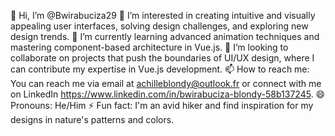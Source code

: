 👋 Hi, I’m @Bwirabuciza29
👀 I’m interested in creating intuitive and visually appealing user interfaces, solving design challenges, and exploring new design trends.
🌱 I’m currently learning advanced animation techniques and mastering component-based architecture in Vue.js.
💞️ I’m looking to collaborate on projects that push the boundaries of UI/UX design, where I can contribute my expertise in Vue.js development.
📫 How to reach me: You can reach me via email at achilleblondy@outlook.fr or connect with me on LinkedIn https://www.linkedin.com/in/bwirabuciza-blondy-58b137245.
😄 Pronouns: He/Him
⚡ Fun fact: I'm an avid hiker and find inspiration for my designs in nature's patterns and colors.
<!---
Bwirabuciza29/Bwirabuciza29 is a ✨ special ✨ repository because its `README.md` (this file) appears on your GitHub profile.
You can click the Preview link to take a look at your changes.
--->
